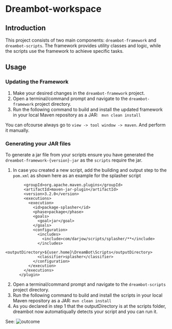 # Dreambot-workspace


## Introduction
This project consists of two main components: `dreambot-framework` and `dreambot-scripts`. 
The framework provides utility classes and logic, while the scripts use the framework to achieve specific tasks.

## Usage

### Updating the Framework
1. Make your desired changes in the `dreambot-framework` project.
2. Open a terminal/command prompt and navigate to the `dreambot-framework` project directory.
3. Run the following command to build and install the updated framework in your local Maven repository
as a JAR:  `` mvn clean install``

You can ofcourse always go to `view -> tool window -> maven`. And perform it manually. 

### Generating your JAR files
To generate a jar file from your scripts ensure you have generated the `dreambot-framework-{version}-jar`
as the `scripts` require the jar.

1. In case you created a new script, add the building and output step to the `pom.xml` as shown here as an example for the splasher script 
``` <plugin>
        <groupId>org.apache.maven.plugins</groupId>
        <artifactId>maven-jar-plugin</artifactId>
        <version>3.2.0</version>
        <executions>
          <execution>
            <id>package-splasher</id>
            <phase>package</phase>
            <goals>
              <goal>jar</goal>
            </goals>
            <configuration>
              <includes>
                <include>com/darjow/scripts/splasher/**</include>
              </includes>
              <outputDirectory>${user.home}\DreamBot\Scripts</outputDirectory>
              <classifier>splasher</classifier>
            </configuration>
          </execution>
        </executions>
      </plugin>
```
2. Open a terminal/command prompt and navigate to the `dreambot-scripts` project directory.
3. Run the following command to build and install the scripts in your local Maven repository
as a JAR: ``mvn clean install``
4. As you declared in step 1 that the outputDirectory is at the scripts folder, dreambot now automatiqually 
detects your script and you can run it.

See: ![outcome](https://prnt.sc/rfc4PNp_X_tk)
   

